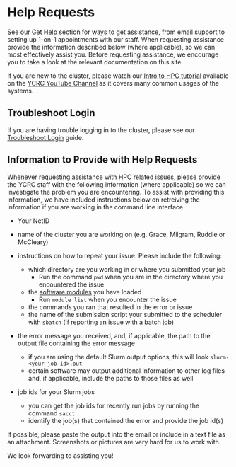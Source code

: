 # Help Requests

See our [Get Help](/#get-help) section for ways to get assistance, from email support to setting up 1-on-1 appointments with our staff. 
When requesting assistance provide the information described below (where applicable), so we can most effectively assist you.
Before requesting assistance, we encourage you to take a look at the relevant documentation on this site.

If you are new to the cluster, please watch our [Intro to HPC tutorial](https://www.youtube.com/watch?v=5U-9GCavX0s) available on the [YCRC YouTube Channel](https://ycrc.yale.edu/youtube) as it covers many common usages of the systems.

## Troubleshoot Login

If you are having trouble logging in to the cluster, please see our [Troubleshoot Login](/clusters-at-yale/troubleshoot/) guide.

## Information to Provide with Help Requests

Whenever requesting assistance with HPC related issues, please provide the YCRC staff with the following information (where applicable) so we can investigate the problem you are encountering.
To assist with providing this information, we have included instructions below on retreiving the information if you are working in the command line interface.

* Your NetID
* name of the cluster you are working on (e.g. Grace, Milgram, Ruddle or McCleary)
* instructions on how to repeat your issue. Please include the following:
	* which directory are you working in or where you submitted your job
		* Run the command `pwd` when you are in the directory where you encountered the issue
	* the [software modules](/clusters-at-yale/applications/modules/) you have loaded
		* Run `module list` when you encounter the issue
	* the commands you ran that resulted in the error or issue
	* the name of the submission script your submitted to the scheduler with `sbatch` (if reporting an issue with a batch job)

* the error message you received, and, if applicable, the path to the output file containing the error message
	* if you are using the default Slurm output options, this will look `slurm-<your job id>.out`
	* certain software may output additional information to other log files and, if applicable, include the paths to those files as well

* job ids for your Slurm jobs
	* you can get the job ids for recently run jobs by running the command `sacct`
	* identify the job(s) that contained the error and provide the job id(s)

If possible, please paste the output into the email or include in a text file as an attachment. Screenshots or pictures are very hard for us to work with.

We look forwarding to assisting you!
